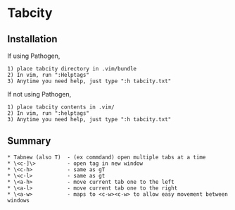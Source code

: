 Tabcity
===

Installation
---

If using Pathogen,

    1) place tabcity directory in .vim/bundle
    2) In vim, run ":Helptags"
    3) Anytime you need help, just type ":h tabcity.txt"

If not using Pathogen,

    1) place tabcity contents in .vim/
    2) In vim, run ":helptags"
    3) Anytime you need help, just type ":h tabcity.txt"

Summary
---
    * Tabnew (also T)  - (ex commdand) open multiple tabs at a time
    * \<c-]\>          - open tag in new window
    * \<c-h>           - same as gT
    * \<c-l>           - same as gt
    * \<a-h>           - move current tab one to the left
    * \<a-l>           - move current tab one to the right
    * \<a-w>           - maps to <c-w><c-w> to allow easy movement between windows
